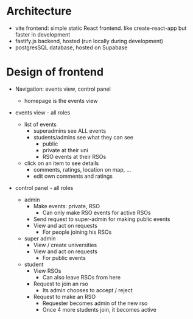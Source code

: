 # Architecture

- vite frontend: simple static React frontend. like create-react-app but faster in development
- fastify.js backend, hosted (run locally during development)
- postgresSQL database, hosted on Supabase

# Design of frontend

- Navigation: events view, control panel
	- homepage is the events view

- events view - all roles
	- list of events
		- superadmins see ALL events
		- students/admins see what they can see
			- public
			- private at their uni
			- RSO events at their RSOs
	- click on an item to see details
		- comments, ratings, location on map, ...
		- edit own comments and ratings

- control panel - all roles
	- admin
		- Make events: private, RSO
			- Can only make RSO events for active RSOs
		- Send request to super-admin for making public events
		- View and act on requests
			- For people joining his RSOs
	- super admin
		- View / create universities
		- View and act on requests
			- For public events
	- student
		- View RSOs
			- Can also leave RSOs from here
		- Request to join an rso
			- Its admin chooses to accept / reject
		- Request to make an RSO
			- Requester becomes admin of the new rso
			- Once 4 more students join, it becomes active
